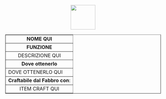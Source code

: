 <p align="center"> <img width="80" height="80" src="LINK IMMAGINE QUI">
</p>
  
<div align="center"><table border="1" cellpadding="4" cellspacing="0" width="100%"><tbody>

<tr>
<td><div align="center"><b> NOME QUI </b></td>
</tr>

<tr>
<td><div align="center"><b>FUNZIONE</b> </td>
</tr>

<tr>
<td><div align="center"> DESCRIZIONE QUI </td>
</tr>

<tr>
<td><div align="center"><b>Dove ottenerlo</b> </td>
</tr

<tr>
<td><div align="left"> DOVE OTTENERLO QUI </td>
</tr>

<tr>
<td><div align="center"><b> Craftabile dal Fabbro con</b>:</div></td>
</tr>

<tr>
<td><div align="center"> ITEM CRAFT QUI </td>
</tr>


</table>
